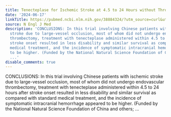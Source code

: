 ```yaml
---
title: Tenecteplase for Ischemic Stroke at 4.5 to 24 Hours without Thrombectomy
date: '2024-06-17'
linkTitle: https://pubmed.ncbi.nlm.nih.gov/38884324/?utm_source=curl&utm_medium=rss&utm_campaign=pubmed-2&utm_content=1LIK-026Y9bjRE4xDQ231BSa89BnY4O2Rfi-9WXQd8C31C6cqE&fc=20211015124055&ff=20240617180945&v=2.18.0.post9+e462414
source: N Engl J Med
description: 'CONCLUSIONS: In this trial involving Chinese patients with ischemic
  stroke due to large-vessel occlusion, most of whom did not undergo endovascular
  thrombectomy, treatment with tenecteplase administered within 4.5 to 24 hours after
  stroke onset resulted in less disability and similar survival as compared with standard
  medical treatment, and the incidence of symptomatic intracranial hemorrhage appeared
  to be higher. (Funded by the National Natural Science Foundation of China and others;
  ...'
disable_comments: true
---
```

CONCLUSIONS: In this trial involving Chinese patients with ischemic stroke due to large-vessel occlusion, most of whom did not undergo endovascular thrombectomy, treatment with tenecteplase administered within 4.5 to 24 hours after stroke onset resulted in less disability and similar survival as compared with standard medical treatment, and the incidence of symptomatic intracranial hemorrhage appeared to be higher. (Funded by the National Natural Science Foundation of China and others; ...